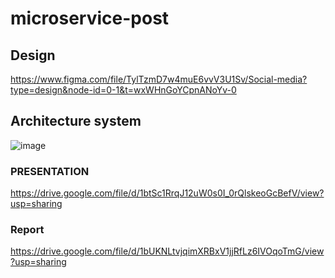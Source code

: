 # microservice-post

## Design 
https://www.figma.com/file/TylTzmD7w4muE6vvV3U1Sv/Social-media?type=design&node-id=0-1&t=wxWHnGoYCpnANoYv-0
## Architecture system
![image](https://github.com/Dia2001/architecture-microservice/assets/88370983/54389c60-aa2c-4265-897c-3c9739d22580)

### PRESENTATION
https://drive.google.com/file/d/1btSc1RrqJ12uW0s0I_0rQlskeoGcBefV/view?usp=sharing

### Report
https://drive.google.com/file/d/1bUKNLtvjqimXRBxV1jjRfLz6IVOqoTmG/view?usp=sharing







